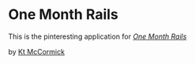 # One Month Rails 

This is the pinteresting application for 
[*One Month Rails*](http://onemonthrails.com)

by [Kt McCormick](http://ktmccormick.com)
